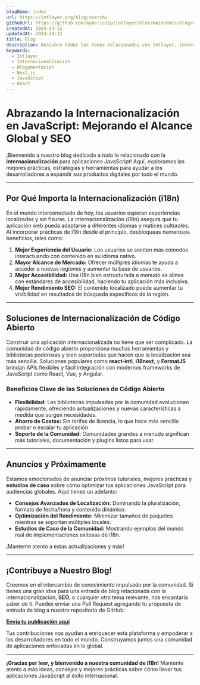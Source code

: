 ```yaml
---
blogName: index
url: https://intlayer.org/blog/search/
githubUrl: https://github.com/aymericzip/intlayer/blob/main/docs/blog/en/index.md
createdAt: 2024-24-12
updatedAt: 2024-24-12
title: Blog
description: Descubre todos los temas relacionados con Intlayer, internacionalización y otros
keywords:
  - Intlayer
  - Internacionalización
  - Blogumentación
  - Next.js
  - JavaScript
  - React
---
```


# Abrazando la Internacionalización en JavaScript: Mejorando el Alcance Global y SEO

¡Bienvenido a nuestro blog dedicado a todo lo relacionado con la **internacionalización** para aplicaciones JavaScript! Aquí, exploramos las mejores prácticas, estrategias y herramientas para ayudar a los desarrolladores a expandir sus productos digitales por todo el mundo.

---

## Por Qué Importa la Internacionalización (i18n)

En el mundo interconectado de hoy, los usuarios esperan experiencias localizadas y sin fisuras. La internacionalización (i18n) asegura que tu aplicación web pueda adaptarse a diferentes idiomas y matices culturales. Al incorporar prácticas de i18n desde el principio, desbloqueas numerosos beneficios, tales como:

1. **Mejor Experiencia del Usuario:** Los usuarios se sienten más cómodos interactuando con contenido en su idioma nativo.
2. **Mayor Alcance de Mercado:** Ofrecer múltiples idiomas te ayuda a acceder a nuevas regiones y aumentar tu base de usuarios.
3. **Mejor Accesibilidad:** Una i18n bien estructurada a menudo se alinea con estándares de accesibilidad, haciendo tu aplicación más inclusiva.
4. **Mejor Rendimiento SEO:** El contenido localizado puede aumentar tu visibilidad en resultados de búsqueda específicos de la región.

---

## Soluciones de Internacionalización de Código Abierto

Construir una aplicación internacionalizada no tiene que ser complicado. La comunidad de código abierto proporciona muchas herramientas y bibliotecas poderosas y bien soportadas que hacen que la localización sea más sencilla. Soluciones populares como **react-intl**, **i18next**, y **FormatJS** brindan APIs flexibles y fácil integración con modernos frameworks de JavaScript como React, Vue, y Angular.

### Beneficios Clave de las Soluciones de Código Abierto

- **Flexibilidad:** Las bibliotecas impulsadas por la comunidad evolucionan rápidamente, ofreciendo actualizaciones y nuevas características a medida que surgen necesidades.
- **Ahorro de Costos:** Sin tarifas de licencia, lo que hace más sencillo probar o escalar tu aplicación.
- **Soporte de la Comunidad:** Comunidades grandes a menudo significan más tutoriales, documentación y plugins listos para usar.

---

## Anuncios y Próximamente

Estamos emocionados de anunciar próximos tutoriales, mejores prácticas y **estudios de caso** sobre cómo optimizar tus aplicaciones JavaScript para audiencias globales. Aquí tienes un adelanto:

- **Consejos Avanzados de Localización:** Dominando la pluralización, formato de fecha/hora y contenido dinámico.
- **Optimización del Rendimiento:** Minimizar tamaños de paquetes mientras se soportan múltiples locales.
- **Estudios de Caso de la Comunidad:** Mostrando ejemplos del mundo real de implementaciones exitosas de i18n.

¡Mantente atento a estas actualizaciones y más!

---

## ¡Contribuye a Nuestro Blog!

Creemos en el intercambio de conocimiento impulsado por la comunidad. Si tienes una gran idea para una entrada de blog relacionada con la internacionalización, **SEO**, o cualquier otro tema relevante, nos encantaría saber de ti. Puedes enviar una Pull Request agregando tu propuesta de entrada de blog a nuestro repositorio de GitHub:

[**Envía tu publicación aquí**](https://github.com/aymericzip/intlayer/blob/main/docs/blog)

Tus contribuciones nos ayudan a enriquecer esta plataforma y empoderar a los desarrolladores en todo el mundo. Construyamos juntos una comunidad de aplicaciones enfocadas en lo global.

---

**¡Gracias por leer, y bienvenido a nuestra comunidad de i18n!** Mantente atento a más ideas, consejos y mejores prácticas sobre cómo llevar tus aplicaciones JavaScript al éxito internacional.
